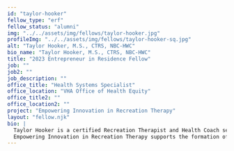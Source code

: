 ```yaml
---
id: "taylor-hooker"
fellow_type: "erf"
fellow_status: "alumni"
img: "../../assets/img/fellows/taylor-hooker.jpg"
profileImg: "../../assets/img/fellows/taylor-hooker-sq.jpg"
alt: "Taylor Hooker, M.S., CTRS, NBC-HWC"
bio_name: "Taylor Hooker, M.S., CTRS, NBC-HWC"
title: "2023 Entrepreneur in Residence Fellow"
job: ""
job2: ""
job_description: ""
office_title: "Health Systems Specialist"
office_location: "VHA Office of Health Equity"
office_title2: ""
office_location2: ""
project: "Empowering Innovation in Recreation Therapy"
layout: "fellow.njk"
bio: |
  Taylor Hooker is a certified Recreation Therapist and Health Coach serving as a Health Systems Specialist for Veterans Healthcare Administration (VHA) Office of Health Equity in VA Central Office (VACO). Taylor is a 4th-year doctoral student whose studies center on nonpharmacological approaches to Veterans' lifelong health and wellness.<br><br>
  Empowering Innovation in Recreation Therapy supports the formation of an integrative research, mentorship, evidence-based practice, and dissemination program beginning at a regional, and eventually national, footprint to support the advancement of RT service provision at VHA. Through partnership with academic allies, various VHA medical centers and VACO program offices, this robust quality improvement project will lead to improved patient care, clinician & client satisfaction, and increased evidence-based practice.
---
```


